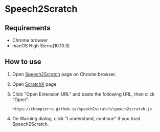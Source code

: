 # Speech2Scratch

## Requirements

- Chrome browser
- macOS High Sierra(10.13.3)

## How to use

1. Open [Speech2Scratch](https://champierre.github.io/speech2scratch/) page on Chrome browser.

2. Open [ScratchX](http://scratchx.org/) page.

3. Click "Open Extension URL" and paste the following URL, then click "Open".

	```
	https://champierre.github.io/speech2scratch/speech2scratch.js
	```
4. On Warning dialog, click "I understand, continue" if you trust Speech2Scratch.
